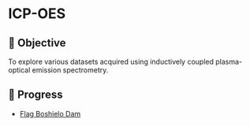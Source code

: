 # ICP-OES
## :thought_balloon: Objective 
To explore various datasets acquired using inductively coupled plasma-optical emission spectrometry.

## :wrench: Progress

* [Flag Boshielo Dam](https://github.com/ChrisMontez/ICP-OES/tree/main/Flag%20Boshielo%20Dam)


